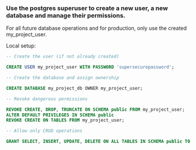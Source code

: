 ### Use the postgres superuser to create a new user, a new database and manage their permissions.

For all future database operations and for production, only use the created my_project_user.

Local setup:
```sql
-- Create the user (if not already created)

CREATE USER my_project_user WITH PASSWORD 'supersecurepassword';

-- Create the database and assign ownership

CREATE DATABASE my_project_db OWNER my_project_user;

-- Revoke dangerous permissions

REVOKE CREATE, DROP, TRUNCATE ON SCHEMA public FROM my_project_user;
ALTER DEFAULT PRIVILEGES IN SCHEMA public
REVOKE CREATE ON TABLES FROM my_project_user;

-- Allow only CRUD operations

GRANT SELECT, INSERT, UPDATE, DELETE ON ALL TABLES IN SCHEMA public TO my_project_user;
```
